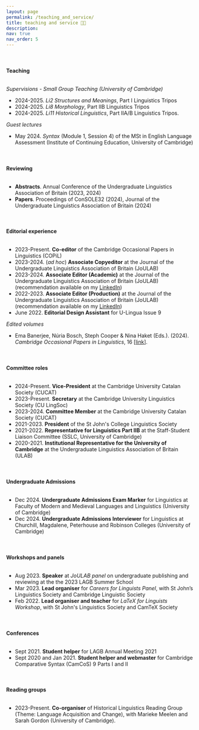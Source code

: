 ```yaml
---
layout: page
permalink: /teaching_and_service/
title: teaching and service 👩‍🏫
description: 
nav: true
nav_order: 5
---
```


<h4 style="margin-top: 3.3rem; margin-bottom: 2rem; font-weight: bold;">Teaching</h4>

_Supervisions - Small Group Teaching (University of Cambridge)_

- 2024-2025. _Li2 Structures and Meanings_, Part I Linguistics Tripos
- 2024-2025. _Li8 Morphology_, Part IIB Linguistics Tripos
- 2024-2025. _Li11 Historical Linguistics_, Part IIA/B Linguistics Tripos.

_Guest lectures_

- May 2024. _Syntax_ (Module 1, Session 4) of the MSt in English Language Assessment (Institute of Continuing Education, University of Cambridge)

<h4 style="margin-top: 3.3rem; margin-bottom: 2rem; font-weight: bold;">Reviewing</h4>

- **Abstracts**. Annual Conference of the Undergraduate Linguistics Association of Britain (2023, 2024)
- **Papers**. Proceedings of ConSOLE32 (2024), Journal of the Undergraduate Linguistics Association of Britain (2024)

<h4 style="margin-top: 3.3rem; margin-bottom: 2rem; font-weight: bold;">Editorial experience</h4>

- 2023-Present. **Co-editor** of the Cambridge Occasional Papers in Linguistics (COPiL)
- 2023-2024. (_ad hoc_) **Associate Copyeditor** at the Journal of the Undergraduate Linguistics Association of Britain (JoULAB)
- 2023-2024. **Associate Editor (Academic)** at the Journal of the Undergraduate Linguistics Association of Britain (JoULAB) (recommendation available on my [LinkedIn](https://uk.linkedin.com/in/núria-bosch-masip))
- 2022-2023. **Associate Editor (Production)** at the Journal of the Undergraduate Linguistics Association of Britain (JoULAB) (recommendation available on my [LinkedIn](https://uk.linkedin.com/in/núria-bosch-masip))
- June 2022. **Editorial Design Assistant** for U-Lingua Issue 9

_Edited volumes_

- Ema Banerjee, Núria Bosch, Steph Cooper & Nina Haket (Eds.). (2024). _Cambridge Occasional Papers in Linguistics_, 16 [[link](https://www.mmll.cam.ac.uk/node/9212/volume-16)].

<h4 style="margin-top: 3.3rem; margin-bottom: 2rem; font-weight: bold;">Committee roles</h4>

- 2024-Present. **Vice-President** at the Cambridge University Catalan Society (CUCAT)
- 2023-Present. **Secretary** at the Cambridge University Linguistics Society (CU LingSoc)
- 2023-2024. **Committee Member** at the Cambridge University Catalan Society (CUCAT)
- 2021-2023. **President** of the St John's College Linguistics Society
- 2021-2022. **Representative for Linguistics Part IIB** at the Staff-Student Liaison Committee (SSLC, University of Cambridge)
- 2020-2021. **Institutional Representative for the University of Cambridge** at the Undergraduate Linguistics Association of Britain (ULAB)

<h4 style="margin-top: 3.3rem; margin-bottom: 2rem; font-weight: bold;">Undergraduate Admissions</h4>

- Dec 2024. **Undergraduate Admissions Exam Marker** for Linguistics at Faculty of Modern and Medieval Languages and Linguistics (University of Cambridge)
- Dec 2024. **Undergraduate Admissions Interviewer** for Linguistics at Churchill, Magdalene, Peterhouse and Robinson Colleges (University of Cambridge)

<h4 style="margin-top: 3.3rem; margin-bottom: 2rem; font-weight: bold;">Workshops and panels</h4>

- Aug 2023. **Speaker** at _JoULAB panel_ on undergraduate publishing and reviewing at the the 2023 LAGB Summer School 
- Mar 2023. **Lead organiser** for _Careers for Linguists Panel_, with St John’s Linguistics Society and Cambridge Linguistic Society
- Feb 2022. **Lead organiser and teacher** for _LaTeX for Linguists Workshop_, with St John's Linguistics Society and CamTeX Society

<h4 style="margin-top: 3.3rem; margin-bottom: 2rem; font-weight: bold;">Conferences</h4>

- Sept 2021. **Student helper** for LAGB Annual Meeting 2021
- Sept 2020 and Jan 2021. **Student helper and webmaster** for Cambridge Comparative Syntax (CamCoS) 9 Parts I and II

<h4 style="margin-top: 3.3rem; margin-bottom: 2rem; font-weight: bold;">Reading groups</h4>

- 2023-Present. **Co-organiser** of Historical Linguistics Reading Group (Theme: Language Acquisition and Change), with Marieke Meelen and Sarah Gordon (University of Cambridge).
